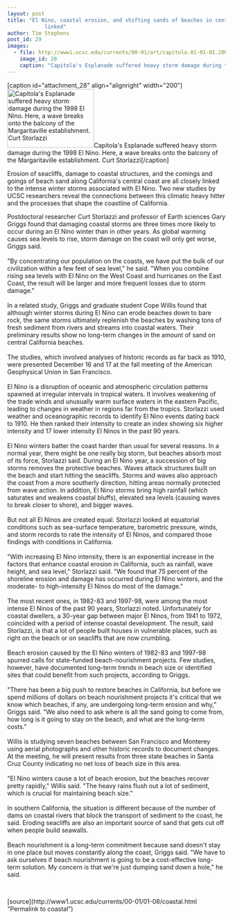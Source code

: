 ```yaml
---
layout: post
title: "El Nino, coastal erosion, and shifting sands of beaches in central California
			linked"
author: Tim Stephens
post_id: 29
images:
  - file: http://www1.ucsc.edu/currents/00-01/art/capitola.01-01-01.200.jpg
    image_id: 28
    caption: "Capitola's Esplanade suffered heavy storm damage during the 1998 El Nino. Here, a wave breaks onto the balcony of the Margaritaville establishment. Curt Storlazzi"
---
```


[caption id="attachment_28" align="alignright" width="200"]<a href="http://localhost/mysite/wp-content/uploads/2001/01/capitola.01-01-01.200.jpg"><img class="size-full wp-image-28" src="http://localhost/mysite/wp-content/uploads/2001/01/capitola.01-01-01.200.jpg" alt="Capitola's Esplanade suffered heavy storm damage during the 1998 El Nino. Here, a wave breaks onto the balcony of the Margaritaville establishment. Curt Storlazzi" width="200" height="135" /></a>Capitola's Esplanade suffered heavy storm damage during the 1998 El Nino. Here, a wave breaks onto the balcony of the Margaritaville establishment. Curt Storlazzi[/caption]
<p>
  Erosion of seacliffs, damage to coastal structures, and the comings and goings of beach sand along California's central coast are all closely linked to the intense winter storms associated with El Nino. Two new studies by UCSC researchers reveal the connections between this climatic heavy hitter and the processes that shape the coastline of California.
</p>Postdoctoral researcher Curt Storlazzi and professor of Earth sciences Gary Griggs found that damaging coastal storms are three times more likely to occur during an El Nino winter than in other years. As global warming causes sea levels to rise, storm damage on the coast will only get worse, Griggs said.<br>
<br>
"By concentrating our population on the coasts, we have put the bulk of our civilization within a few feet of sea level," he said. "When you combine rising sea levels with El Nino on the West Coast and hurricanes on the East Coast, the result will be larger and more frequent losses due to storm damage."<br>
<br>
In a related study, Griggs and graduate student Cope Willis found that although winter storms during El Nino can erode beaches down to bare rock, the same storms ultimately replenish the beaches by washing tons of fresh sediment from rivers and streams into coastal waters. Their preliminary results show no long-term changes in the amount of sand on central California beaches.<br>
<br>
The studies, which involved analyses of historic records as far back as 1910, were presented December 16 and 17 at the fall meeting of the American Geophysical Union in San Francisco.<br>
<br>
El Nino is a disruption of oceanic and atmospheric circulation patterns spawned at irregular intervals in tropical waters. It involves weakening of the trade winds and unusually warm surface waters in the eastern Pacific, leading to changes in weather in regions far from the tropics. Storlazzi used weather and oceanographic records to identify El Nino events dating back to 1910. He then ranked their intensity to create an index showing six higher intensity and 17 lower intensity El Ninos in the past 90 years.<br>
<br>
El Nino winters batter the coast harder than usual for several reasons. In a normal year, there might be one really big storm, but beaches absorb most of its force, Storlazzi said. During an El Nino year, a succession of big storms removes the protective beaches. Waves attack structures built on the beach and start hitting the seacliffs. Storms and waves also approach the coast from a more southerly direction, hitting areas normally protected from wave action. In addition, El Nino storms bring high rainfall (which saturates and weakens coastal bluffs), elevated sea levels (causing waves to break closer to shore), and bigger waves.<br>
<br>
But not all El Ninos are created equal. Storlazzi looked at equatorial conditions such as sea-surface temperature, barometric pressure, winds, and storm records to rate the intensity of El Ninos, and compared those findings with conditions in California.<br>
<br>
"With increasing El Nino intensity, there is an exponential increase in the factors that enhance coastal erosion in California, such as rainfall, wave height, and sea level," Storlazzi said. "We found that 75 percent of the shoreline erosion and damage has occurred during El Nino winters, and the moderate- to high-intensity El Ninos do most of the damage."<br>
<br>
The most recent ones, in 1982-83 and 1997-98, were among the most intense El Ninos of the past 90 years, Storlazzi noted. Unfortunately for coastal dwellers, a 30-year gap between major El Ninos, from 1941 to 1972, coincided with a period of intense coastal development. The result, said Storlazzi, is that a lot of people built houses in vulnerable places, such as right on the beach or on seacliffs that are now crumbling.<br>
<br>
Beach erosion caused by the El Nino winters of 1982-83 and 1997-98 spurred calls for state-funded beach-nourishment projects. Few studies, however, have documented long-term trends in beach size or identified sites that could benefit from such projects, according to Griggs.<br>
<br>
"There has been a big push to restore beaches in California, but before we spend millions of dollars on beach nourishment projects it's critical that we know which beaches, if any, are undergoing long-term erosion and why," Griggs said. "We also need to ask where is all the sand going to come from, how long is it going to stay on the beach, and what are the long-term costs."<br>
<br>
Willis is studying seven beaches between San Francisco and Monterey using aerial photographs and other historic records to document changes. At the meeting, he will present results from three state beaches in Santa Cruz County indicating no net loss of beach size in this area.<br>
<br>
"El Nino winters cause a lot of beach erosion, but the beaches recover pretty rapidly," Willis said. "The heavy rains flush out a lot of sediment, which is crucial for maintaining beach size."<br>
<br>
In southern California, the situation is different because of the number of dams on coastal rivers that block the transport of sediment to the coast, he said. Eroding seacliffs are also an important source of sand that gets cut off when people build seawalls.<br>
<br>
Beach nourishment is a long-term commitment because sand doesn't stay in one place but moves constantly along the coast, Griggs said. "We have to ask ourselves if beach nourishment is going to be a cost-effective long-term solution. My concern is that we're just dumping sand down a hole," he said.
<p>
  <br>

</p>
[source](http://www1.ucsc.edu/currents/00-01/01-08/coastal.html "Permalink to coastal")
